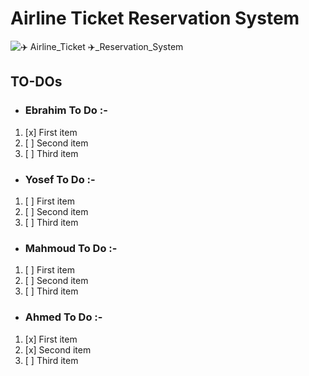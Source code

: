 # Airline Ticket Reservation System

![✈️ Airline_Ticket ✈️_Reservation_System](https://github.com/Ebrahim-Gamal-77/Airline_Ticket_Reservation_System/assets/149944484/a5788b21-bee8-4ce3-972e-860a36a77841)

## TO-DOs
- ### Ebrahim To Do :-
1. [x] First item
2. [ ] Second item
3. [ ] Third item


- ### Yosef To Do :-
1. [ ] First item
2. [ ] Second item
3. [ ] Third item


- ### Mahmoud To Do :-
1. [ ] First item
2. [ ] Second item
3. [ ] Third item


- ### Ahmed To Do :-
1. [x] First item
2. [x] Second item
3. [ ] Third item


